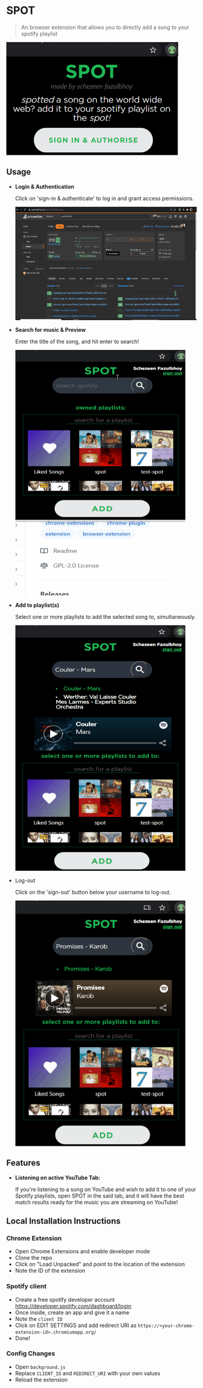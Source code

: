 # SPOT
> An browser extension that allows you to directly add a song to your spotify playlist

![spot-landing page](images/spot-landing.PNG) 

## Usage

- **Login  & Authentication**

    Click on 'sign-in & authenticate' to log in and grant access permissions.

    <img src="images/spot-login.gif" width="500" height="300"/>

- **Search for music & Preview**
     
    Enter the title of the song, and hit enter to search!

    <img src="images/spot-search.gif" width="450" height="650"/>

- **Add to playlist(s)**

    Select one or more playlists to add the selected song to, simultaneously.

    <img src="images/spot-add-to-playlist.gif" width="450" height="650"/>

- Log-out

    Click on the 'sign-out' button below your username to log-out.

    <img src="images/spot-logout.gif" width="450" height="650"/>



## Features

- **Listening on active YouTube Tab:**

    If you're listening to a song on YouTube and wish to add it to one of your Spotify playlists, open SPOT in the said tab, and it will have the best match  results ready for the music you are streaming on YouTube!


## Local Installation Instructions

### Chrome Extension
- Open Chrome Extensions and enable developer mode
- Clone the repo
- Click on "Load Unpacked" and point to the location of the extension
- Note the ID of the extension

### Spotify client
- Create a free spotify developer account https://developer.spotify.com/dashboard/login
- Once inside, create an app and give it a name
- Note the ```client ID```
- Click on EDIT SETTINGS and add redirect URI as ```https://<your-chrome-extension-id>.chromiumapp.org/```
- Done!

### Config Changes
- Open ```background.js```
- Replace ```CLIENT_ID``` and ```REDIRECT_URI``` with your own values
- Reload the extension
